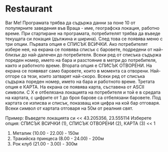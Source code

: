 # Restaurant
Bar Me!
Програмата трябва да съдържа данни за поне 10 от популярните заведения във Враца - име, географска локация, работно време. При стартиране на програмата, потребителят трябва да въведе текущата си локация (дължина и ширина). След това се появява меню с три опции. 
Първата опция е СПИСЪК ВСИЧКИ. Ако потребителят избере нея, на екрана се появява списък с баровете, подредени от най-близък до най-далечен до потребителя. Всеки ред от списъка съдържа пореден номер, името на бара и разстояние в метри до потребителя, както и работното време.
Втората опция е СПИСЪК ОТВОРЕНИ. На екрана се появяват само баровете, които в момента са отворени. Най-отгоре са тези, които затварят най-скоро. Всеки ред от списъка съдържа пореден номер, името на бара и работното време.
Третата опция е КАРТА. На екрана се появява карта, съставена от ASCII символи. С Х е отбелязана локацията на потребителя и той е в средата на картата, с цифрите от 1 до броя барове са отбелязани баровете. Под картата се изписва и списък, показващ коя цифра на кой бар отговаря. Всеки символ от картата отговаря на 50м от реалния свят.

Пример:
Въведете локацията си
<< 43.205356, 23.555114
Изберете опция: СПИСЪК ВСИЧКИ (1), СПИСЪК ОТВОРЕНИ (2), КАРТА (3)
<< 1
1. Металик (10.00 - 22.00) - 150м
2. Тракийска принцеса (8.00 - 24.00) - 200м
3. Рок клуб  (21.00 - 3.00) - 300м
